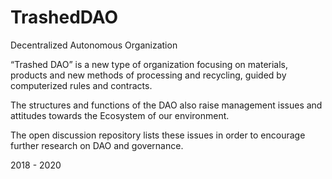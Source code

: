 # TrashedDAO
<html>
 <head>
  <meta charset="utf-8">
   </head>
   <body>
<p>Decentralized Autonomous Organization</p>
<p>“Trashed DAO” is a new type of organization focusing on materials, products and new methods of processing and recycling, guided by computerized rules and contracts.</p>
<p>The structures and functions of the DAO also raise management issues and attitudes towards the Ecosystem of our environment.</p>
<p>The open discussion repository lists these issues in order to encourage further research on DAO and governance.</p>
<p>2018 - 2020</p>
 </body>
</html>
